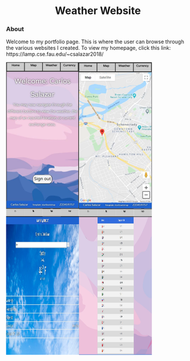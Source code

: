 <h1 align="center">Weather Website</h1>

<h3 align="left">About</h3>
<p>Welcome to my portfolio page. This is where the user can browse through the various websites I created. To view my homepage, click this link: https://lamp.cse.fau.edu/~csalazar2018/</p>

<img src="https://github.com/Commando20/Web-Development/blob/weather-website/screenshots/SignIn.JPG" width="200" height="400" align="left"/>
<img src="https://github.com/Commando20/Web-Development/blob/weather-website/screenshots/SignInMap.JPG" width="200" height="400" align="center"/>
<img src="https://github.com/Commando20/Web-Development/blob/weather-website/screenshots/SignInWeather.JPG" width="200" height="400" align="left"/>
<img src="https://github.com/Commando20/Web-Development/blob/weather-website/screenshots/SignInExchangeRates.JPG" width="200" height="400" align="center"/>
